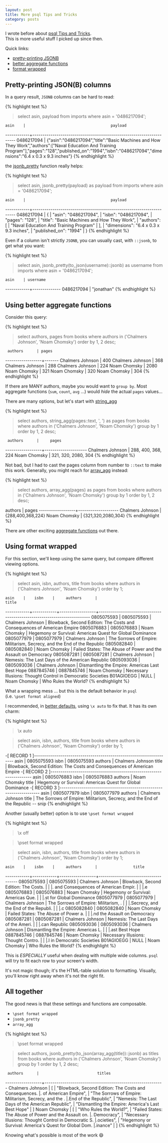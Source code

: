 ```yaml
---
layout: post
title: More psql Tips and Tricks
category: posts
---
```


I wrote before about [psql Tips and Tricks](https://blog.jpalardy.com/posts/psql-tips-and-tricks/).  
This is more useful stuff I picked up since then.

Quick links:
- [pretty-printing JSONB](#pretty-printing-jsonb-columns)
- [better aggregate functions](#using-better-aggregate-functions)
- [format wrapped](#using-format-wrapped)

## Pretty-printing JSON(B) columns

In a query result, `JSONB` columns can be hard to read:

{% highlight text %}
> select asin, payload
  from imports
  where asin = '0486217094';

    asin    |                                      payload
------------+---------------------------------------------------------------------
 0486217094 | {"asin":"0486217094","title":"Basic Machines and How They Work","authors":["Naval Education And Training Program"],"pages":"128","published_on":"1994","isbn":"0486217094","dimensions":"6.4 x 0.3 x 9.3 inches"}
{% endhighlight %}

the [jsonb_pretty](https://www.postgresql.org/docs/current/functions-json.html) function really helps:

{% highlight text %}
> select asin, jsonb_pretty(payload) as payload
  from imports
  where asin = '0486217094';

    asin    |                                      payload
------------+---------------------------------------------------------------------
 0486217094 | {
            |     "asin": "0486217094",
            |     "isbn": "0486217094",
            |     "pages": "128",
            |     "title": "Basic Machines and How They Work",
            |     "authors": [
            |         "Naval Education And Training Program"
            |     ],
            |     "dimensions": "6.4 x 0.3 x 9.3 inches",
            |     "published_on": "1994"
            | }
{% endhighlight %}

Even if a column isn't strictly `JSONB`, you can usually cast, with `::jsonb`, to get what you want:

{% highlight text %}
> select asin, jsonb_pretty(to_json(username)::jsonb) as username
  from imports
  where asin = '0486217094';

    asin    | username
------------+--------------
 0486217094 | "jonathan"
{% endhighlight %}

## Using better aggregate functions

Consider this query:

{% highlight text %}
> select authors, pages
  from books
  where authors in ('Chalmers Johnson', 'Noam Chomsky')
  order by 1, 2 desc;

     authors      | pages
------------------+-------
 Chalmers Johnson |   400
 Chalmers Johnson |   368
 Chalmers Johnson |   288
 Chalmers Johnson |   224
 Noam Chomsky     |  2080
 Noam Chomsky     |   321
 Noam Chomsky     |   320
 Noam Chomsky     |   304
{% endhighlight %}

If there are MANY authors, maybe you would want to `group by`. Most aggregate functions (`sum`, `count`, `avg` ...) would _hide_ the actual `pages` values...

There are many options, but let's start with [string_agg](https://www.postgresql.org/docs/current/functions-aggregate.html)

{% highlight text %}
> select authors, string_agg(pages::text, ', ') as pages
  from books
  where authors in ('Chalmers Johnson', 'Noam Chomsky')
  group by 1
  order by 1, 2 desc;

     authors      |     pages
------------------+---------------------
 Chalmers Johnson | 288, 400, 368, 224
 Noam Chomsky     | 321, 320, 2080, 304
{% endhighlight %}

Not bad, but I had to cast the pages column from number to `::text` to make this work. Generally, you might reach for [array_agg](https://www.postgresql.org/docs/current/functions-aggregate.html) instead:

{% highlight text %}
> select authors, array_agg(pages) as pages
  from books
  where authors in ('Chalmers Johnson', 'Noam Chomsky')
  group by 1
  order by 1, 2 desc;

authors      |       pages
------------------+--------------------
Chalmers Johnson | {288,400,368,224}
Noam Chomsky     | {321,320,2080,304}
{% endhighlight %}

There are other exciting [aggregate functions](https://www.postgresql.org/docs/current/functions-aggregate.html) out there.

## Using format wrapped

For this section, we'll keep using the same query, but compare different viewing options.

{% highlight text %}
> select asin, isbn, authors, title
  from books
  where authors in ('Chalmers Johnson', 'Noam Chomsky')
  order by 1;

    asin    |    isbn    |     authors      |                                  title
------------+------------+------------------+-------------------------------------------------------------------------
 0805075593 | 0805075593 | Chalmers Johnson | Blowback, Second Edition: The Costs and Consequences of American Empire
 0805076883 | 0805076883 | Noam Chomsky     | Hegemony or Survival: Americas Quest for Global Dominance
 0805077979 | 0805077979 | Chalmers Johnson | The Sorrows of Empire: Militarism, Secrecy, and the End of the Republic
 0805082840 | 0805082840 | Noam Chomsky     | Failed States: The Abuse of Power and the Assault on Democracy
 0805087281 | 0805087281 | Chalmers Johnson | Nemesis: The Last Days of the American Republic
 0805093036 | 0805093036 | Chalmers Johnson | Dismantling the Empire: Americas Last Best Hope
 0887845746 | 0887845746 | Noam Chomsky     | Necessary Illusions: Thought Control in Democratic Societies
 B01AGIOEGG | NULL       | Noam Chomsky     | Who Rules the World?
{% endhighlight %}

What a wrapping mess ... but this is the default behavior in `psql`  
(i.e. `\pset format aligned`)

I recommended, in [better defaults](https://blog.jpalardy.com/posts/psql-tips-and-tricks/#better-defaults), using `\x auto` to fix that. It has its own charm:

{% highlight text %}
> \x auto

> select asin, isbn, authors, title
  from books
  where authors in ('Chalmers Johnson', 'Noam Chomsky')
  order by 1;

-[ RECORD 1 ]--------------------------------------------------------------------
asin    | 0805075593
isbn    | 0805075593
authors | Chalmers Johnson
title   | Blowback, Second Edition: The Costs and Consequences of American Empire
-[ RECORD 2 ]--------------------------------------------------------------------
asin    | 0805076883
isbn    | 0805076883
authors | Noam Chomsky
title   | Hegemony or Survival: Americas Quest for Global Dominance
-[ RECORD 3 ]--------------------------------------------------------------------
asin    | 0805077979
isbn    | 0805077979
authors | Chalmers Johnson
title   | The Sorrows of Empire: Militarism, Secrecy, and the End of the Republic
-- snip
{% endhighlight %}

Another (usually better) option is to use `\pset format wrapped`

{% highlight text %}
> \x off

> \pset format wrapped

> select asin, isbn, authors, title
  from books
  where authors in ('Chalmers Johnson', 'Noam Chomsky')
  order by 1;

    asin    |    isbn    |     authors      |                title
------------+------------+------------------+-------------------------------------
 0805075593 | 0805075593 | Chalmers Johnson | Blowback, Second Edition: The Costs.
            |            |                  |. and Consequences of American Empir.
            |            |                  |.e
 0805076883 | 0805076883 | Noam Chomsky     | Hegemony or Survival: Americas Que.
            |            |                  |.st for Global Dominance
 0805077979 | 0805077979 | Chalmers Johnson | The Sorrows of Empire: Militarism, .
            |            |                  |.Secrecy, and the End of the Republi.
            |            |                  |.c
 0805082840 | 0805082840 | Noam Chomsky     | Failed States: The Abuse of Power a.
            |            |                  |.nd the Assault on Democracy
 0805087281 | 0805087281 | Chalmers Johnson | Nemesis: The Last Days of the Ameri.
            |            |                  |.can Republic
 0805093036 | 0805093036 | Chalmers Johnson | Dismantling the Empire: Americas L.
            |            |                  |.ast Best Hope
 0887845746 | 0887845746 | Noam Chomsky     | Necessary Illusions: Thought Contro.
            |            |                  |.l in Democratic Societies
 B01AGIOEGG | NULL       | Noam Chomsky     | Who Rules the World?
{% endhighlight %}

This is _ESPECIALLY_ useful when dealing with multiple wide columns. `psql`
will try to fit each row to your screen's width.

It's not magic though; it's the HTML-table solution to formatting. Visually, you'll
know right away when it's not the right fit.

## All together

The good news is that these settings and functions are composable.

- `\pset format wrapped`
- `jsonb_pretty`
- `array_agg`

{% highlight text %}
> \pset format wrapped

> select authors, jsonb_pretty(to_json(array_agg(title))::jsonb) as titles
  from books
  where authors in ('Chalmers Johnson', 'Noam Chomsky')
  group by 1
  order by 1, 2 desc;

     authors      |                          titles
------------------+-----------------------------------------------------------
 Chalmers Johnson | [
                  |     "Blowback, Second Edition: The Costs and Consequences.
                  |. of American Empire",
                  |     "The Sorrows of Empire: Militarism, Secrecy, and the .
                  |.End of the Republic",
                  |     "Nemesis: The Last Days of the American Republic",
                  |     "Dismantling the Empire: America's Last Best Hope"
                  | ]
 Noam Chomsky     | [
                  |     "Who Rules the World?",
                  |     "Failed States: The Abuse of Power and the Assault on.
                  |. Democracy",
                  |     "Necessary Illusions: Thought Control in Democratic S.
                  |.ocieties",
                  |     "Hegemony or Survival: America's Quest for Global Dom.
                  |.inance"
                  | ]
{% endhighlight %}

Knowing what's possible is most of the work 😄

